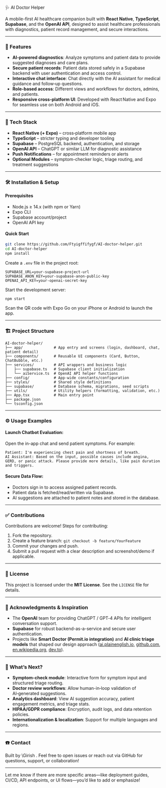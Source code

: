  🩺 AI Doctor Helper

A mobile-first AI healthcare companion built with **React Native**, **TypeScript**, **Supabase**, and the **OpenAI API**, designed to assist healthcare professionals with diagnostics, patient record management, and secure interactions.

---

### 🚀 Features

* **AI‑powered diagnostics**: Analyze symptoms and patient data to provide suggested diagnoses and care plans.
* **Secure patient records**: Patient data stored safely in a Supabase backend with user authentication and access control.
* **Interactive chat interface**: Chat directly with the AI assistant for medical guidance and follow‑up questions.
* **Role-based access**: Different views and workflows for doctors, admins, and patients.
* **Responsive cross‑platform UI**: Developed with React Native and Expo for seamless use on both Android and iOS.

---

### 🧩 Tech Stack

* **React Native (+ Expo)** – cross‑platform mobile app
* **TypeScript** – stricter typing and developer tooling
* **Supabase** – PostgreSQL backend, authentication, and storage
* **OpenAI API** – ChatGPT or similar LLM for diagnostic assistance
* **Push Notifications** – for appointment reminders or alerts
* **Optional Modules** – symptom-checker logic, triage routing, and treatment suggestions

---

### 🛠️ Installation & Setup

#### Prerequisites

* Node.js ≥ 14.x (with npm or Yarn)
* Expo CLI
* Supabase account/project
* OpenAI API key

#### Quick Start

```bash
git clone https://github.com/Ftyigffifygf/AI-doctor-helper.git
cd AI-doctor-helper
npm install
```

Create a `.env` file in the project root:

```env
SUPABASE_URL=your-supabase-project-url
SUPABASE_ANON_KEY=your-supabase-anon-public-key
OPENAI_API_KEY=your-openai-secret-key
```

Start the development server:

```bash
npm start
```

Scan the QR code with Expo Go on your iPhone or Android to launch the app.

---

### 🏗️ Project Structure

```
AI‑doctor‑helper/
├── app/              # App entry and screens (login, dashboard, chat, patient detail)
├── components/       # Reusable UI components (Card, Button, ChatBubble, etc.)
├── services/         # API wrappers and business logic
│   ├── supabase.ts   # Supabase client initialization
│   └── aiService.ts  # OpenAI API helper functions
├── config/           # App-wide constants/configuration
├── styles/           # Shared style definitions
├── supabase/         # Database schema, migrations, seed scripts
├── utils/            # Utility helpers (formatting, validation, etc.)
├── App.tsx           # Main entry point
├── package.json      
└── tsconfig.json     
```

---

### ⚙️ Usage Examples

#### Launch Chatbot Evaluation:

Open the in-app chat and send patient symptoms. For example:

```
Patient: I'm experiencing chest pain and shortness of breath.
AI Assistant: Based on the input, possible causes include angina, GERD, or panic attack. Please provide more details, like pain duration and triggers.
```

#### Secure Data Flow:

* Doctors sign in to access assigned patient records.
* Patient data is fetched/read/written via Supabase.
* AI suggestions are attached to patient notes and stored in the database.

---

### ✅ Contributions

Contributions are welcome! Steps for contributing:

1. Fork the repository.
2. Create a feature branch: `git checkout -b feature/YourFeature`
3. Commit your changes and push.
4. Submit a pull request with a clear description and screenshot/demo if applicable.

---

### 📜 License

This project is licensed under the **MIT License**. See the `LICENSE` file for details.

---

### 🧠 Acknowledgments & Inspiration

* The **OpenAI** team for providing ChatGPT / GPT‑4 APIs for intelligent conversation support.
* **Supabase** for robust backend-as-a-service and secure user authentication.
* Projects like **Smart Doctor (Permit.io integration)** and **AI clinic triage models** that shaped our design approach ([ai.plainenglish.io][1], [github.com][2], [en.wikipedia.org][3], [dev.to][4]).

---

### 🎯 What’s Next?

* **Symptom‑check module**: Interactive form for symptom input and structured triage routing.
* **Doctor review workflows**: Allow human-in‑loop validation of AI‑generated suggestions.
* **Analytics dashboard**: View AI suggestion accuracy, patient engagement metrics, and triage stats.
* **HIPAA/GDPR compliance**: Encryption, audit logs, and data retention policies.
* **Internationalization & localization**: Support for multiple languages and regions.

---

### ☎️ Contact

Built by \Girish .
Feel free to open issues or reach out via GitHub for questions, support, or collaboration!

---

Let me know if there are more specific areas—like deployment guides, CI/CD, API endpoints, or UI flows—you’d like to add or emphasize!

[1]: https://ai.plainenglish.io/lets-build-ai-router-for-healthcare-triage-system-1f100b19ec2f?utm_source=chatgpt.com "Let's Build AI-Router for Healthcare Triage System | by Aniket Hingane"
[2]: https://github.com/a5okol/ai-medical-doctor?utm_source=chatgpt.com "AI Medical Doctor Telegram Bot - GitHub"
[3]: https://en.wikipedia.org/wiki/Heidi_Health?utm_source=chatgpt.com "Heidi Health"
[4]: https://dev.to/sumankalia/smart-doctor-ai-powered-medical-assistant-with-human-in-the-loop-access-control-using-permitio--1peh?utm_source=chatgpt.com "Smart Doctor: AI-Powered Medical Assistant with Human-in-the ..."
